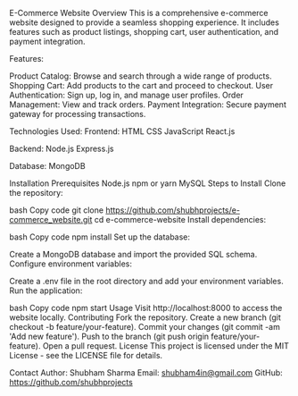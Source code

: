 E-Commerce Website
Overview
This is a comprehensive e-commerce website designed to provide a seamless shopping experience. It includes features such as product listings, shopping cart, user authentication, and payment integration.

Features:

Product Catalog: Browse and search through a wide range of products.
Shopping Cart: Add products to the cart and proceed to checkout.
User Authentication: Sign up, log in, and manage user profiles.
Order Management: View and track orders.
Payment Integration: Secure payment gateway for processing transactions.

Technologies Used:
Frontend:
HTML
CSS
JavaScript
React.js

Backend:
Node.js
Express.js

Database:
MongoDB

Installation
Prerequisites
Node.js
npm or yarn
MySQL
Steps to Install
Clone the repository:

bash
Copy code
git clone https://github.com/shubhprojects/e-commerce_website.git
cd e-commerce-website
Install dependencies:

bash
Copy code
npm install
Set up the database:

Create a MongoDB database and import the provided SQL schema.
Configure environment variables:

Create a .env file in the root directory and add your environment variables.
Run the application:

bash
Copy code
npm start
Usage
Visit http://localhost:8000 to access the website locally.
Contributing
Fork the repository.
Create a new branch (git checkout -b feature/your-feature).
Commit your changes (git commit -am 'Add new feature').
Push to the branch (git push origin feature/your-feature).
Open a pull request.
License
This project is licensed under the MIT License - see the LICENSE file for details.

Contact
Author: Shubham Sharma
Email: shubham4in@gmail.com
GitHub: https://github.com/shubhprojects
